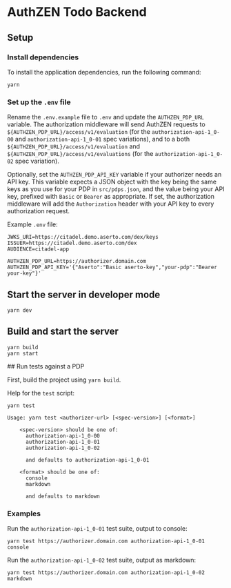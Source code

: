 # AuthZEN Todo Backend

## Setup

### Install dependencies

To install the application dependencies, run the following command:

```shell
yarn
```

### Set up the `.env` file

Rename the `.env.example` file to `.env` and update the `AUTHZEN_PDP_URL` variable. The authorization middleware will send AuthZEN requests to `${AUTHZEN_PDP_URL}/access/v1/evaluation` (for the `authorization-api-1_0-00` and `authorization-api-1_0-01` spec variations), and to a both `${AUTHZEN_PDP_URL}/access/v1/evaluation` and `${AUTHZEN_PDP_URL}/access/v1/evaluations` (for the `authorization-api-1_0-02` spec variation).

Optionally, set the `AUTHZEN_PDP_API_KEY` variable if your authorizer needs an API key. This variable expects a JSON object with the key being the same keys as you use for your PDP in `src/pdps.json`, and the value being your API key, prefixed with `Basic` or `Bearer` as appropriate. If set, the authorization middleware will add the `Authorization` header with your API key to every authorization request.

Example `.env` file:

```shell
JWKS_URI=https://citadel.demo.aserto.com/dex/keys
ISSUER=https://citadel.demo.aserto.com/dex
AUDIENCE=citadel-app

AUTHZEN_PDP_URL=https://authorizer.domain.com
AUTHZEN_PDP_API_KEY='{"Aserto":"Basic aserto-key","your-pdp":"Bearer your-key"}'
```

## Start the server in developer mode

```shell
yarn dev
```

## Build and start the server

```shell
yarn build
yarn start
```

## Run tests against a PDP

First, build the project using `yarn build`.

Help for the `test` script:

```shell
yarn test

Usage: yarn test <authorizer-url> [<spec-version>] [<format>]

    <spec-version> should be one of:
      authorization-api-1_0-00
      authorization-api-1_0-01
      authorization-api-1_0-02

      and defaults to authorization-api-1_0-01

    <format> should be one of:
      console
      markdown

      and defaults to markdown
```

### Examples

Run the `authorization-api-1_0-01` test suite, output to console:

```shell
yarn test https://authorizer.domain.com authorization-api-1_0-01 console
```

Run the `authorization-api-1_0-02` test suite, output as markdown:

```shell
yarn test https://authorizer.domain.com authorization-api-1_0-02 markdown
```
